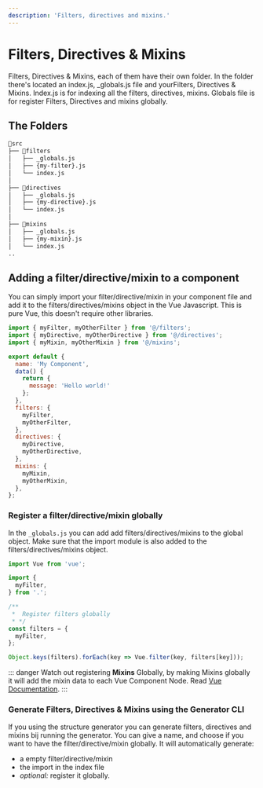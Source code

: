 ```yaml
---
description: 'Filters, directives and mixins.'
---
```


# Filters, Directives & Mixins

​Filters, Directives & Mixins, each of them have their own folder. In the folder there's located an index.js, \_globals.js file and your ​Filters, Directives & Mixins. Index.js is for indexing all the filters, directives, mixins. Globals file is for register Filters, Directives and mixins globally. 

## The Folders

``` sh
📂src
├── 📂filters
│   ├── _globals.js
│   ├── {my-filter}.js
│   └── index.js
│ 
├── 📂directives
│   ├── _globals.js
│   ├── {my-directive}.js
│   └── index.js
│ 
├── 📂mixins
│   ├── _globals.js
│   ├── {my-mixin}.js
│   └── index.js
..
```

## Adding a filter/directive/mixin to a component

You can simply import your filter/directive/mixin in your component file and add it to the filters/directives/mixins object in the Vue Javascript. This is pure Vue, this doesn't require other libraries.

```javascript
import { myFilter, myOtherFilter } from '@/filters';
import { myDirective, myOtherDirective } from '@/directives';
import { myMixin, myOtherMixin } from '@/mixins';

export default {
  name: 'My Component',
  data() {
    return {
      message: 'Hello world!'
    };
  },
  filters: {
    myFilter,
    myOtherFilter,
  },
  directives: {
    myDirective,
    myOtherDirective,
  },
  mixins: {
    myMixin,
    myOtherMixin,
  },
};

```

### Register a filter/directive/mixin globally

In the `_globals.js` you can add add filters/directives/mixins to the global object. Make sure that the import module is also added to the filters/directives/mixins object.

```javascript
import Vue from 'vue';

import {
  myFilter,
} from '.';

/**
 *  Register filters globally
 * */
const filters = {
  myFilter,
};

Object.keys(filters).forEach(key => Vue.filter(key, filters[key]));

```

::: danger
Watch out registering **Mixins** Globally, by making Mixins globally it will add the mixin data to each Vue Component Node. Read [Vue Documentation](https://vuejs.org/v2/guide/mixins.html#Global-Mixin).
:::

### Generate Filters, Directives & Mixins using the Generator CLI

If you using the structure generator you can generate filters, directives and mixins bij running the generator. You can give a name, and choose if you want to have the filter/directive/mixin globally. It will automatically generate:

* a empty filter/directive/mixin
* the import in the index file
* _optional:_ register it globally.




